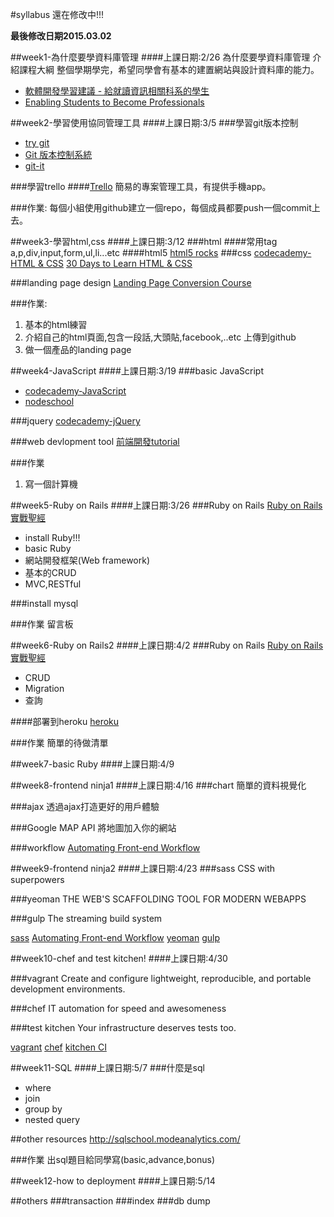 #syllabus
還在修改中!!!

**最後修改日期2015.03.02**

##week1-為什麼要學資料庫管理
####上課日期:2/26
為什麼要學資料庫管理
介紹課程大綱
整個學期學完，希望同學會有基本的建置網站與設計資料庫的能力。

* [軟體開發學習建議 - 給就讀資訊相關科系的學生](http://blog.cgmlife.net/posts/2014/06/10/learning-suggestions-for-information-related-to-software-development-department-students)
* [Enabling Students to Become Professionals](https://speakerdeck.com/atmos/enabling-students-to-become-professionals)


##week2-學習使用協同管理工具
####上課日期:3/5
###學習git版本控制
* [try git](https://try.github.io/levels/1/challenges/1)
* [Git 版本控制系統](http://ihower.tw/git/)
* [git-it](https://github.com/jlord/git-it)

###學習trello
####[Trello](https://trello.com/)
簡易的專案管理工具，有提供手機app。

###作業:
每個小組使用github建立一個repo，每個成員都要push一個commit上去。

##week3-學習html,css
####上課日期:3/12
###html
####常用tag 
a,p,div,input,form,ul,li...etc
####html5
[html5 rocks](http://www.html5rocks.com/en/)
###css
[codecademy-HTML & CSS](http://www.codecademy.com/en/tracks/web)
[30 Days to Learn HTML & CSS](http://webdesign.tutsplus.com/courses/30-days-to-learn-html-css)

###landing page design
[​Landing Page Conversion Course](http://thelandingpagecourse.com/landing-page-design-examples-critiques/)

###作業:

1. 基本的html練習
2. 介紹自己的html頁面,包含一段話,大頭貼,facebook,..etc 上傳到github
3. 做一個產品的landing page

##week4-JavaScript
####上課日期:3/19
###basic JavaScript
* [codecademy-JavaScript](http://www.codecademy.com/en/tracks/javascript)
* [nodeschool](http://nodeschool.io/)

###jquery
[codecademy-jQuery](http://www.codecademy.com/en/tracks/jquery)

###web devlopment tool
[前端開發tutorial](http://ocowchun.logdown.com/posts/164864-front-end-developer-tutorial)

###作業

1. 寫一個計算機

##week5-Ruby on Rails
####上課日期:3/26
###Ruby on Rails
[Ruby on Rails 實戰聖經](http://ihower.tw/rails4/)

* install Ruby!!!
* basic Ruby
* 網站開發框架(Web framework)
* 基本的CRUD
* MVC,RESTful

###install mysql

###作業
留言板

##week6-Ruby on Rails2
####上課日期:4/2
###Ruby on Rails
[Ruby on Rails 實戰聖經](http://ihower.tw/rails4/)

* CRUD
* Migration
* 查詢

####部署到heroku
[heroku](heroku.com)

###作業
簡單的待做清單

##week7-basic Ruby
####上課日期:4/9

##week8-frontend ninja1
####上課日期:4/16
###chart
簡單的資料視覺化

###ajax
透過ajax打造更好的用戶體驗

###Google MAP API
將地圖加入你的網站

###workflow
[Automating Front-end Workflow](https://speakerdeck.com/addyosmani/automating-front-end-workflow)

##week9-frontend ninja2
####上課日期:4/23
###sass
CSS with superpowers

###yeoman
THE WEB'S SCAFFOLDING TOOL FOR MODERN WEBAPPS

###gulp
The streaming build system

[sass](http://sass-lang.com/)
[Automating Front-end Workflow](https://speakerdeck.com/addyosmani/automating-front-end-workflow)
[yeoman](http://yeoman.io/)
[gulp](http://gulpjs.com/)

##week10-chef and test kitchen!
####上課日期:4/30

###vagrant
Create and configure lightweight, reproducible, and portable development environments.

###chef
IT automation for speed and awesomeness

###test kitchen 
Your infrastructure deserves tests too.

[vagrant](https://www.vagrantup.com/)
[chef](https://www.chef.io/chef/)
[kitchen CI](http://kitchen.ci/)

##week11-SQL
####上課日期:5/7
###什麼是sql
* where
* join
* group by
* nested query

##other resources
http://sqlschool.modeanalytics.com/

###作業
出sql題目給同學寫(basic,advance,bonus)

##week12-how to deployment
####上課日期:5/14


##others
###transaction
###index
###db dump


